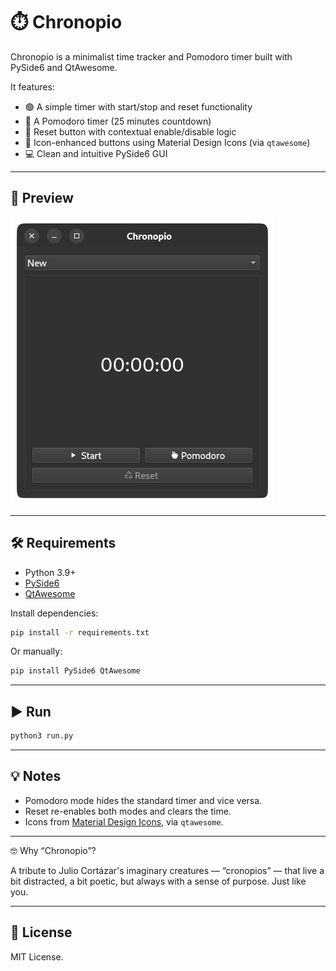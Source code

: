 # ⏱️ Chronopio

Chronopio is a minimalist time tracker and Pomodoro timer built with PySide6 and QtAwesome.

It features:

- 🟢 A simple timer with start/stop and reset functionality  
- 🍅 A Pomodoro timer (25 minutes countdown)  
- 🔁 Reset button with contextual enable/disable logic  
- 🎨 Icon-enhanced buttons using Material Design Icons (via `qtawesome`)  
- 💻 Clean and intuitive PySide6 GUI  

---

## 📸 Preview

![screenshot](docs/screenshot.png)  

---

## 🛠️ Requirements

- Python 3.9+
- [PySide6](https://pypi.org/project/PySide6/)
- [QtAwesome](https://pypi.org/project/QtAwesome/)

Install dependencies:

```bash
pip install -r requirements.txt
```

Or manually:

```bash
pip install PySide6 QtAwesome
```

---

## ▶️ Run

```bash
python3 run.py
```

---


## 💡 Notes

- Pomodoro mode hides the standard timer and vice versa.
- Reset re-enables both modes and clears the time.
- Icons from [Material Design Icons](https://materialdesignicons.com/), via `qtawesome`.

---


🤓 Why “Chronopio”?

A tribute to Julio Cortázar's imaginary creatures — “cronopios” — that live a bit distracted, a bit poetic, but always with a sense of purpose. Just like you.

---

## 📃 License

MIT License.
